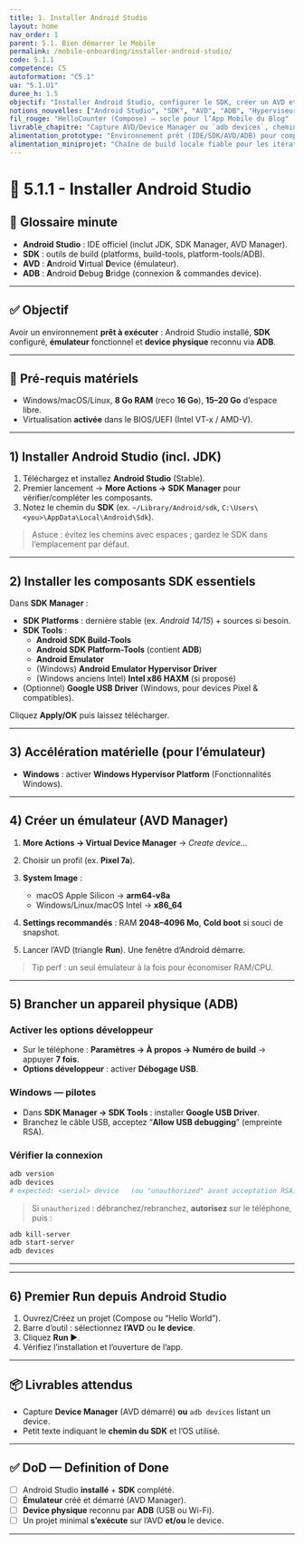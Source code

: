```yaml
---
title: 1. Installer Android Studio
layout: home
nav_order: 1
parent: 5.1. Bien démarrer le Mobile
permalink: /mobile-onboarding/installer-android-studio/
code: 5.1.1
competence: C5
autoformation: "C5.1"
ua: "5.1.U1"
duree_h: 1.5
objectif: "Installer Android Studio, configurer le SDK, créer un AVD et valider ADB sur device/émulateur."
notions_nouvelles: ["Android Studio", "SDK", "AVD", "ADB", "Hyperviseur (WHPX/KVM)"]
fil_rouge: "HelloCounter (Compose) — socle pour l’App Mobile du Blog"
livrable_chapitre: "Capture AVD/Device Manager ou `adb devices`, chemin du SDK, (option) GIF du premier Run"
alimentation_prototype: "Environnement prêt (IDE/SDK/AVD/ADB) pour compiler et exécuter la démo N2"
alimentation_miniprojet: "Chaîne de build locale fiable pour les itérations N3"
---
```



# 📘 5.1.1 - Installer Android Studio

## 📒 Glossaire minute
- **Android Studio** : IDE officiel (inclut JDK, SDK Manager, AVD Manager).
- **SDK** : outils de build (platforms, build-tools, platform-tools/ADB).
- **AVD** : **A**ndroid **V**irtual **D**evice (émulateur).
- **ADB** : **A**ndroid **D**ebug **B**ridge (connexion & commandes device).

---

## ✅ Objectif
Avoir un environnement **prêt à exécuter** : Android Studio installé, **SDK** configuré, **émulateur** fonctionnel et **device physique** reconnu via **ADB**.

---

## 🔧 Pré-requis matériels
- Windows/macOS/Linux, **8 Go RAM** (reco **16 Go**), **15–20 Go** d’espace libre.
- Virtualisation **activée** dans le BIOS/UEFI (Intel VT-x / AMD-V).

---

## 1) Installer Android Studio (incl. JDK)
1. Téléchargez et installez **Android Studio** (Stable).  
2. Premier lancement → **More Actions → SDK Manager** pour vérifier/compléter les composants.  
3. Notez le chemin du **SDK** (ex. `~/Library/Android/sdk`, `C:\Users\<you>\AppData\Local\Android\Sdk`).

> Astuce : évitez les chemins avec espaces ; gardez le SDK dans l’emplacement par défaut.

---

## 2) Installer les composants SDK essentiels
Dans **SDK Manager** :
- **SDK Platforms** : dernière stable (ex. *Android 14/15*) + sources si besoin.
- **SDK Tools** :
  - **Android SDK Build-Tools**
  - **Android SDK Platform-Tools** (contient **ADB**)
  - **Android Emulator**
  - (Windows) **Android Emulator Hypervisor Driver**  
  - (Windows anciens Intel) **Intel x86 HAXM** (si proposé)  
- (Optionnel) **Google USB Driver** (Windows, pour devices Pixel & compatibles).

Cliquez **Apply/OK** puis laissez télécharger.

---

## 3) Accélération matérielle (pour l’émulateur)
- **Windows** : activer **Windows Hypervisor Platform** (Fonctionnalités Windows).  

---

## 4) Créer un **émulateur** (AVD Manager)

1. **More Actions → Virtual Device Manager** → *Create device…*
2. Choisir un profil (ex. **Pixel 7a**).
3. **System Image** :

   * macOS Apple Silicon → **arm64-v8a**
   * Windows/Linux/macOS Intel → **x86\_64**
4. **Settings recommandés** : RAM **2048–4096 Mo**, **Cold boot** si souci de snapshot.
5. Lancer l’AVD (triangle **Run**). Une fenêtre d’Android démarre.

> Tip perf : un seul émulateur à la fois pour économiser RAM/CPU.

---

## 5) Brancher un **appareil physique** (ADB)

### Activer les options développeur

* Sur le téléphone : **Paramètres → À propos → Numéro de build** → appuyer **7 fois**.
* **Options développeur** : activer **Débogage USB**.

### Windows — pilotes

* Dans **SDK Manager → SDK Tools** : installer **Google USB Driver**.
* Branchez le câble USB, acceptez “**Allow USB debugging**” (empreinte RSA).

### Vérifier la connexion

```bash
adb version
adb devices
# expected: <serial> device   (ou "unauthorized" avant acceptation RSA)
```

> Si `unauthorized` : débranchez/rebranchez, **autorisez** sur le téléphone, puis :

```bash
adb kill-server
adb start-server
adb devices
```

---


---

## 6) Premier **Run** depuis Android Studio

1. Ouvrez/Créez un projet (Compose ou “Hello World”).
2. Barre d’outil : sélectionnez **l’AVD** ou **le device**.
3. Cliquez **Run ▶**.
4. Vérifiez l’installation et l’ouverture de l’app.

---

## 📦 Livrables attendus

* Capture **Device Manager** (AVD démarré) **ou** `adb devices` listant un device.
* Petit texte indiquant le **chemin du SDK** et l’OS utilisé.

---

## ✅ DoD — Definition of Done

* [ ] Android Studio **installé** + **SDK** complété.
* [ ] **Émulateur** créé et démarré (AVD Manager).
* [ ] **Device physique** reconnu par **ADB** (USB ou Wi-Fi).
* [ ] Un projet minimal **s’exécute** sur l’AVD **et/ou** le device.

---
